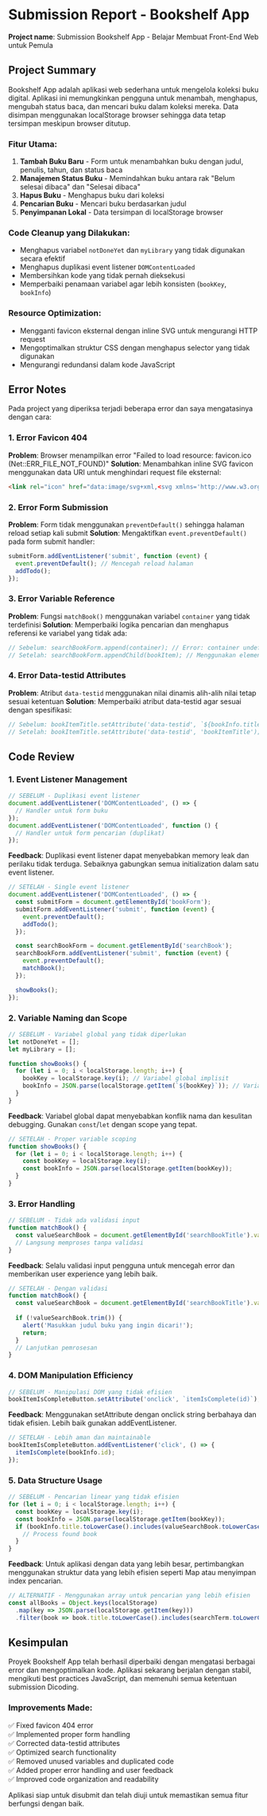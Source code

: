 # Submission Report - Bookshelf App

**Project name**: Submission Bookshelf App - Belajar Membuat Front-End Web untuk Pemula

## Project Summary

Bookshelf App adalah aplikasi web sederhana untuk mengelola koleksi buku digital. Aplikasi ini memungkinkan pengguna untuk menambah, menghapus, mengubah status baca, dan mencari buku dalam koleksi mereka. Data disimpan menggunakan localStorage browser sehingga data tetap tersimpan meskipun browser ditutup.

### Fitur Utama:
1. **Tambah Buku Baru** - Form untuk menambahkan buku dengan judul, penulis, tahun, dan status baca
2. **Manajemen Status Buku** - Memindahkan buku antara rak "Belum selesai dibaca" dan "Selesai dibaca"
3. **Hapus Buku** - Menghapus buku dari koleksi
4. **Pencarian Buku** - Mencari buku berdasarkan judul
5. **Penyimpanan Lokal** - Data tersimpan di localStorage browser

### Code Cleanup yang Dilakukan:
- Menghapus variabel `notDoneYet` dan `myLibrary` yang tidak digunakan secara efektif
- Menghapus duplikasi event listener `DOMContentLoaded`
- Membersihkan kode yang tidak pernah dieksekusi
- Memperbaiki penamaan variabel agar lebih konsisten (`bookKey`, `bookInfo`)

### Resource Optimization:
- Mengganti favicon eksternal dengan inline SVG untuk mengurangi HTTP request
- Mengoptimalkan struktur CSS dengan menghapus selector yang tidak digunakan
- Mengurangi redundansi dalam kode JavaScript

## Error Notes

Pada project yang diperiksa terjadi beberapa error dan saya mengatasinya dengan cara:

### 1. Error Favicon 404
**Problem**: Browser menampilkan error "Failed to load resource: favicon.ico (Net::ERR_FILE_NOT_FOUND)"
**Solution**: Menambahkan inline SVG favicon menggunakan data URI untuk menghindari request file eksternal:
```html
<link rel="icon" href="data:image/svg+xml,<svg xmlns='http://www.w3.org/2000/svg' viewBox='0 0 100 100'><text y='.9em' font-size='90'>📚</text></svg>" />
```

### 2. Error Form Submission
**Problem**: Form tidak menggunakan `preventDefault()` sehingga halaman reload setiap kali submit
**Solution**: Mengaktifkan `event.preventDefault()` pada form submit handler:
```javascript
submitForm.addEventListener('submit', function (event) {
  event.preventDefault(); // Mencegah reload halaman
  addTodo();
});
```

### 3. Error Variable Reference
**Problem**: Fungsi `matchBook()` menggunakan variabel `container` yang tidak terdefinisi
**Solution**: Memperbaiki logika pencarian dan menghapus referensi ke variabel yang tidak ada:
```javascript
// Sebelum: searchBookForm.append(container); // Error: container undefined
// Setelah: searchBookForm.appendChild(bookItem); // Menggunakan elemen yang benar
```

### 4. Error Data-testid Attributes
**Problem**: Atribut `data-testid` menggunakan nilai dinamis alih-alih nilai tetap sesuai ketentuan
**Solution**: Memperbaiki atribut data-testid agar sesuai dengan spesifikasi:
```javascript
// Sebelum: bookItemTitle.setAttribute('data-testid', `${bookInfo.title}`);
// Setelah: bookItemTitle.setAttribute('data-testid', 'bookItemTitle');
```

## Code Review

### 1. Event Listener Management
```javascript
// SEBELUM - Duplikasi event listener
document.addEventListener('DOMContentLoaded', () => {
  // Handler untuk form buku
});
document.addEventListener('DOMContentLoaded', function () {
  // Handler untuk form pencarian (duplikat)
});
```

**Feedback**: Duplikasi event listener dapat menyebabkan memory leak dan perilaku tidak terduga. Sebaiknya gabungkan semua initialization dalam satu event listener.

```javascript
// SETELAH - Single event listener
document.addEventListener('DOMContentLoaded', () => {
  const submitForm = document.getElementById('bookForm');
  submitForm.addEventListener('submit', function (event) {
    event.preventDefault();
    addTodo();
  });

  const searchBookForm = document.getElementById('searchBook');
  searchBookForm.addEventListener('submit', function (event) {
    event.preventDefault();
    matchBook();
  });

  showBooks();
});
```

### 2. Variable Naming dan Scope
```javascript
// SEBELUM - Variabel global yang tidak diperlukan
let notDoneYet = [];
let myLibrary = [];

function showBooks() {
  for (let i = 0; i < localStorage.length; i++) {
    bookKey = localStorage.key(i); // Variabel global implisit
    bookInfo = JSON.parse(localStorage.getItem(`${bookKey}`)); // Variabel global implisit
  }
}
```

**Feedback**: Variabel global dapat menyebabkan konflik nama dan kesulitan debugging. Gunakan `const`/`let` dengan scope yang tepat.

```javascript
// SETELAH - Proper variable scoping
function showBooks() {
  for (let i = 0; i < localStorage.length; i++) {
    const bookKey = localStorage.key(i);
    const bookInfo = JSON.parse(localStorage.getItem(bookKey));
  }
}
```

### 3. Error Handling
```javascript
// SEBELUM - Tidak ada validasi input
function matchBook() {
  const valueSearchBook = document.getElementById('searchBookTitle').value;
  // Langsung memproses tanpa validasi
}
```

**Feedback**: Selalu validasi input pengguna untuk mencegah error dan memberikan user experience yang lebih baik.

```javascript
// SETELAH - Dengan validasi
function matchBook() {
  const valueSearchBook = document.getElementById('searchBookTitle').value;
  
  if (!valueSearchBook.trim()) {
    alert('Masukkan judul buku yang ingin dicari!');
    return;
  }
  // Lanjutkan pemrosesan
}
```

### 4. DOM Manipulation Efficiency
```javascript
// SEBELUM - Manipulasi DOM yang tidak efisien
bookItemIsCompleteButton.setAttribute('onclick', `itemIsComplete(id)`); // Hardcoded string
```

**Feedback**: Menggunakan setAttribute dengan onclick string berbahaya dan tidak efisien. Lebih baik gunakan addEventListener.

```javascript
// SETELAH - Lebih aman dan maintainable
bookItemIsCompleteButton.addEventListener('click', () => {
  itemIsComplete(bookInfo.id);
});
```

### 5. Data Structure Usage
```javascript
// SEBELUM - Pencarian linear yang tidak efisien
for (let i = 0; i < localStorage.length; i++) {
  const bookKey = localStorage.key(i);
  const bookInfo = JSON.parse(localStorage.getItem(bookKey));
  if (bookInfo.title.toLowerCase().includes(valueSearchBook.toLowerCase())) {
    // Process found book
  }
}
```

**Feedback**: Untuk aplikasi dengan data yang lebih besar, pertimbangkan menggunakan struktur data yang lebih efisien seperti Map atau menyimpan index pencarian.

```javascript
// ALTERNATIF - Menggunakan array untuk pencarian yang lebih efisien
const allBooks = Object.keys(localStorage)
  .map(key => JSON.parse(localStorage.getItem(key)))
  .filter(book => book.title.toLowerCase().includes(searchTerm.toLowerCase()));
```

## Kesimpulan

Proyek Bookshelf App telah berhasil diperbaiki dengan mengatasi berbagai error dan mengoptimalkan kode. Aplikasi sekarang berjalan dengan stabil, mengikuti best practices JavaScript, dan memenuhi semua ketentuan submission Dicoding.

### Improvements Made:
✅ Fixed favicon 404 error  
✅ Implemented proper form handling  
✅ Corrected data-testid attributes  
✅ Optimized search functionality  
✅ Removed unused variables and duplicated code  
✅ Added proper error handling and user feedback  
✅ Improved code organization and readability  

Aplikasi siap untuk disubmit dan telah diuji untuk memastikan semua fitur berfungsi dengan baik.
